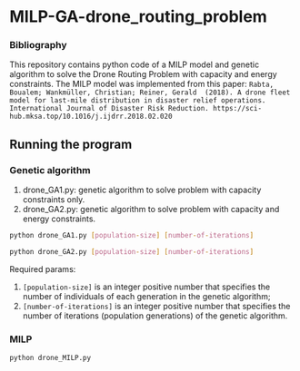 # MILP-GA-drone_routing_problem

### Bibliography

This repository contains python code of a MILP model and genetic algorithm to solve the Drone Routing Problem with capacity and energy constraints. The MILP model was implemented from this paper: 
```Rabta, Boualem; Wankmüller, Christian; Reiner, Gerald  (2018). A drone fleet model for last-mile distribution in disaster relief operations. International Journal of Disaster Risk Reduction. https://sci-hub.mksa.top/10.1016/j.ijdrr.2018.02.020```

## Running the program

### Genetic algorithm

1. drone_GA1.py: genetic algorithm to solve problem with capacity constraints only.
2. drone_GA2.py: genetic algorithm to solve problem with capacity and energy constraints.


```bash
python drone_GA1.py [population-size] [number-of-iterations] 
```

```bash
python drone_GA2.py [population-size] [number-of-iterations] 
```

Required params:

1. ```[population-size]``` is an integer positive number that specifies the number of individuals of each generation in the genetic algorithm;
2. ```[number-of-iterations]``` is an integer positive number that specifies the number of iterations (population generations) of the genetic algorithm.

### MILP

```bash
python drone_MILP.py
```
